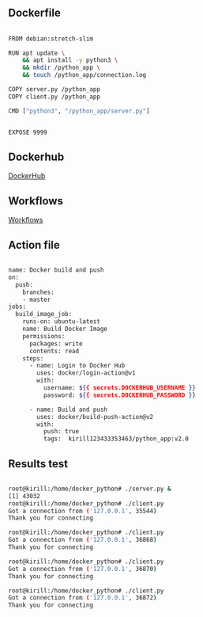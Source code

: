 ## Dockerfile

```bash
 
FROM debian:stretch-slim

RUN apt update \
    && apt install -y python3 \
    && mkdir /python_app \
    && touch /python_app/connection.log

COPY server.py /python_app
COPY client.py /python_app

CMD ["python3", "/python_app/server.py"]


EXPOSE 9999

```

## Dockerhub

[DockerHub](https://hub.docker.com/repository/docker/kirill123433353463/python_app)

## Workflows

[Workflows](https://github.com/KirillNichiporov/Docker)

## Action file

```bash

name: Docker build and push
on:
  push:
    branches:
    - master
jobs:
  build_image_job:
    runs-on: ubuntu-latest
    name: Build Docker Image
    permissions:
      packages: write
      contents: read
    steps:
      - name: Login to Docker Hub
        uses: docker/login-action@v1
        with:
          username: ${{ secrets.DOCKERHUB_USERNAME }}
          password: ${{ secrets.DOCKERHUB_PASSWORD }}

      - name: Build and push
        uses: docker/build-push-action@v2
        with:
          push: true
          tags:  kirill123433353463/python_app:v2.0

```

## Results test

```bash

root@kirill:/home/docker_python# ./server.py &
[1] 43032
root@kirill:/home/docker_python# ./client.py
Got a connection from ('127.0.0.1', 35544)
Thank you for connecting

root@kirill:/home/docker_python# ./client.py
Got a connection from ('127.0.0.1', 36868)
Thank you for connecting

root@kirill:/home/docker_python# ./client.py
Got a connection from ('127.0.0.1', 36870)
Thank you for connecting

root@kirill:/home/docker_python# ./client.py
Got a connection from ('127.0.0.1', 36872)
Thank you for connecting

```

